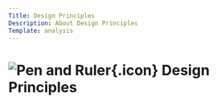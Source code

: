 ```yaml
---
Title: Design Principles
Description: About Design Principles
Template: analysis
---
```


# ![Pen and Ruler](%base_url%/assets/img/pen-ruler-solid.svg){.icon}  Design Principles
